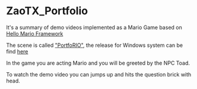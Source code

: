 # ZaoTX_Portfolio

It's a summary of demo videos implemented as a Mario Game based on [Hello Mario Framework](https://hellofangaming.github.io/HelloMarioFramework/) 

The scene is called ["PortfoRIO"](Assets/Scenes/PortfoRIO.unity), the release for Windows system can be find [here]()

In the game you are acting Mario and you will be greeted by the NPC Toad. 

To watch the demo video you can jumps up and hits the question brick with head.
